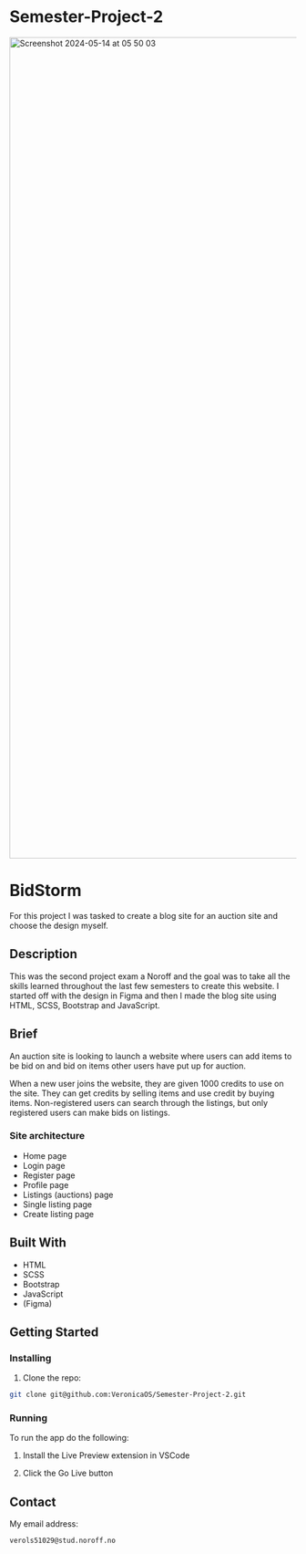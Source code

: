 # Semester-Project-2

<img width="1440" alt="Screenshot 2024-05-14 at 05 50 03" src="https://github.com/VeronicaOS/Semester-Project-2/assets/126082037/838ebd67-1a10-4c24-bfc5-984534c142d6">



# BidStorm

For this project I was tasked to create a blog site for an auction site and choose the design myself.

## Description

This was the second project exam a Noroff and the goal was to take all the skills learned throughout the last few semesters to create this website. I started off with the design in Figma and then I made the blog site using HTML, SCSS, Bootstrap and JavaScript.

## Brief

An auction site is looking to launch a website where users can add items to be bid on and bid on items other users have put up for auction.

When a new user joins the website, they are given 1000 credits to use on the site. They can get credits by selling items and use credit by buying items. Non-registered users can search through the listings, but only registered users can make bids on listings.


### Site architecture
- Home page
- Login page
- Register page
- Profile page
- Listings (auctions) page
- Single listing page
- Create listing page


## Built With

- HTML
- SCSS
- Bootstrap
- JavaScript
- (Figma)

## Getting Started

### Installing

1. Clone the repo:

```bash
git clone git@github.com:VeronicaOS/Semester-Project-2.git
```

### Running

To run the app do the following:

1. Install the Live Preview extension in VSCode

2. Click the Go Live button


## Contact

My email address:

```bash
verols51029@stud.noroff.no
```
